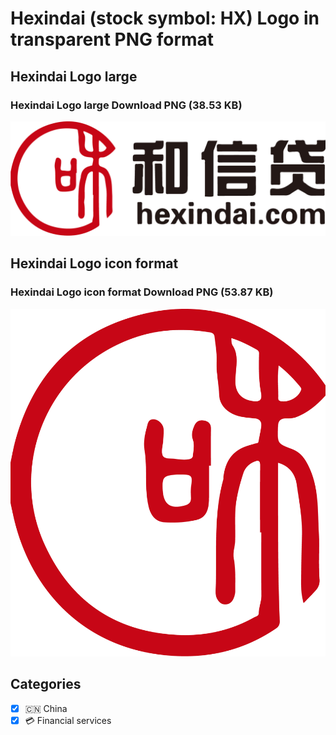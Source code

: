 # Hexindai (stock symbol: HX) Logo in transparent PNG format

## Hexindai Logo large

### Hexindai Logo large Download PNG (38.53 KB)

![Hexindai Logo large Download PNG (38.53 KB)](/img/orig/HX_BIG-fec7c0c6.png)

## Hexindai Logo icon format

### Hexindai Logo icon format Download PNG (53.87 KB)

![Hexindai Logo icon format Download PNG (53.87 KB)](/img/orig/HX-8236cc6e.png)



## Categories
- [x] 🇨🇳 China
- [x] 💳 Financial services
